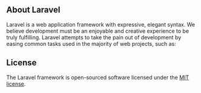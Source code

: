 
## About Laravel

Laravel is a web application framework with expressive, elegant syntax. We believe development must be an enjoyable and creative experience to be truly fulfilling. Laravel attempts to take the pain out of development by easing common tasks used in the majority of web projects, such as:


## License

The Laravel framework is open-sourced software licensed under the [MIT license](https://opensource.org/licenses/MIT).
